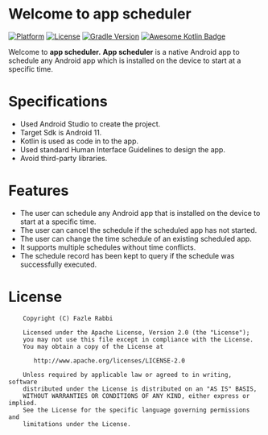 # Welcome to app scheduler

[![Platform](https://img.shields.io/badge/platform-Android-yellow.svg)](https://www.android.com)
[![License](https://img.shields.io/badge/license-Apache%202-4EB1BA.svg?style=flat-square)](https://www.apache.org/licenses/LICENSE-2.0.html)
[![Gradle Version](https://img.shields.io/badge/gradle-7.0.3-green.svg)](https://docs.gradle.org/current/release-notes)
[![Awesome Kotlin Badge](https://kotlin.link/awesome-kotlin.svg)](https://github.com/KotlinBy/awesome-kotlin)

Welcome to **app scheduler.**
**App scheduler** is a native Android app to schedule any Android app which is installed on the
device to start at a specific time.

# Specifications

- Used Android Studio to create the project.
- Target Sdk is Android 11.
- Kotlin is used as code in to the app.
- Used standard Human Interface Guidelines to design the app.
- Avoid third-party libraries.

# Features

- The user can schedule any Android app that is installed on the device to start at a specific time.
- The user can cancel the schedule if the scheduled app has not started.
- The user can change the time schedule of an existing scheduled app.
- It supports multiple schedules without time conflicts.
- The schedule record has been kept to query if the schedule was successfully executed.

# License

```
    Copyright (C) Fazle Rabbi

    Licensed under the Apache License, Version 2.0 (the "License");
    you may not use this file except in compliance with the License.
    You may obtain a copy of the License at

       http://www.apache.org/licenses/LICENSE-2.0

    Unless required by applicable law or agreed to in writing, software
    distributed under the License is distributed on an "AS IS" BASIS,
    WITHOUT WARRANTIES OR CONDITIONS OF ANY KIND, either express or implied.
    See the License for the specific language governing permissions and
    limitations under the License.
```